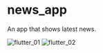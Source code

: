 # news_app

An app that shows latest news.


![flutter_01](https://user-images.githubusercontent.com/45481950/147547324-b3117adb-480c-4f18-939a-e9136e24bd6f.png)
![flutter_02](https://user-images.githubusercontent.com/45481950/147547293-358b52d7-495b-45b3-a3e6-7bc1599eba98.png)
